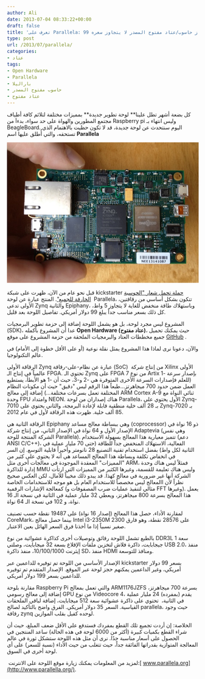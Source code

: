 ```yaml
---
author: Ali
date: 2013-07-04 08:33:22+00:00
draft: false
title: 'تعرف على Parallela: جهاز حاسوب/عتاد مفتوح المصدر لا يتجاوز سعره 99$'
type: post
url: /2013/07/parallela/
categories:
- عتاد
tags:
- Open Hardware
- Parallela
- باراليلا
- حاسوب مفتوح المصدر
- عتاد مفتوح
---
```


كل بضعة أشهر تطل علينا** لوحة تطوير جديدة** بمميزات مختلفة لتلائم كافة أطياف مجتمع المطورين والهواة على حد سواء، بدءاَ من Raspberry pi وليس انتهاء بـ BeagleBoard. اليوم سنتحدث عن لوحة جديدة، قد لا تكون حظيت بالاهتمام الذي تستحقه، والتي أُطلق عليها اسم **Parallela**




[![parallela](parallela.jpg)
](parallela.jpg)




قبل نحو عام من الآن، ظهرت على شبكة kickstarter [حملة تحمل شعار "الحوسبة الخارقة للجميع"](http://www.kickstarter.com/projects/adapteva/parallella-a-supercomputer-for-everyone). المنتج عبارة عن لوحة  Parallela، تتكون بشكل أساسي من رقاقتين، الأولى تدعى Zynq والثانية Epiphany، وباستهلاك طاقة منخفض للغاية لا يتجاوز 5 واط، كل ذلك بسعر مناسب جداً يبلغ 99 دولار أمريكي. تفاصيل اللوحة بعد قليل.




المشروع ليس مجرد لوحة، بل هو يشمل اللوحة إضافة إلى حزمة تطوير البرمجيات (SDK)، عدا أن المشروع بأكمله **Open Hardware (عتاد مفتوح)**، حيث يمكنك تحميل جميع مخططات العتاد والبرمجيات الملحقة من حزمة المشروع على موقع [GitHub](https://github.com/parallella/parallella-hw) .




والآن، دعونا نرى لماذا هذا المشروع يمثل نقلة نوعية (أو على الأقل خطوة إلى الأمام) في عالم التكنولوجيا.




الرقاقة الأولى Zynq عبارة عن نظام-على-رقاقة (SoC)  من إنتاج شركة Xilinx الأولى عالمياً في إنتاج الـ FPGA. تحتوي الـ Zynq على FPGA من نوع 7 Artix بإصدار سرعة -1 (للعلم فإصدارات السرعة الأخرى المتوفرة هي -2 و-3، حيث أن -1 هو الأبطأ، يستطيع العمل ضمن حدود 700 ميجاهرتز...طبعاً هذا الرقم ليس "دقيق" حيث أن مكونات النظام المختلفة تعمل بسرعات مختلفة...) إضافة إلى معالج ARM Cortex A-9 ثنائي النواة مع وحدة FPU وامتداد NEON. هناك إصداران من لوحة Parallela، الأول يحتوي على Zynq-7010 بـ 28 ألف خلية منطقية قابلة لإعادة البرمجة، والثاني يحتوي على Zynq-7020 بـ 85 ألف خلية. ظهرت هذه الرقاقة لأول في عام 2012.




الرقاقة الثانية هي Epiphany وهي ببساطة معالج مساعد (coprocessor) ذو 16 نواة في الإصدار الأول و 64 نواة في الإصدار الثاني، من إنتاج شركة Adaptevia (وهي نفس الشركة المنتجة للوحة Parallela). تتميز معيارية هذا المعالج بسهولة الاستخدام (دعم ANSI C/C++)، الفعالية، الاستهلاك المنخفض جداً للطاقة (حتى 70 مليار عملية في الثانية لكل واط) بفضل استخدام تقنية التصنيع 28 نانومتر وأخيراً قابلية التوسع. إن السر في انخفاض تكلفة وبساطة هذا المعالج المساعد هي أنه لا يحتوي على كثير من "المميزات" المعقدة الموجودة في معالجات أخرى مثل ARM، فمثلاً ليس هناك وحدة إدارة للذاكرة MMU وليس هناك تعليمة للقسمة، وغيرها الكثير من المميزات التي ارتأت الشركة أنها غير ضرورية في معالج كهذا. قد يبدو ذلك مخيباً للآمال، لكن العكس صحيح نظراً لأن االمعالج ليس مخصصاً للاستخدام العام بل هو موجه للاستخدامات الخاصة كمعالجة الإشارات الرقمية (مثالي لتنفيذ عمليات ضرب المصفوفات و FFT وغيرها). يعمل هذا المعالج بسرعة 800 ميجاهرتز، ويعطي 32 مليار عملية في الثانية في نسخة الـ 16 نواة، و 102 في نسخة الـ 64 نواة.




لمقارنة الأداء، حصل هذا المعالج (إصدار 16 نواة) على 19487 نقطة حسب تصنيف CoreMark، بينما حصل معالج Intel i3-2350M 2300 على 28576 نقطة، وهو فارق صغير نسبياً إذا ما أخذنا فرق السعر الهائل بعين الاعتبار.




بالطبع تشمل اللوحة رقائق وتوصيلات أخرى كذاكرة عشوائية من نوع DDR3L سعة 1 جيجابايت، ذاكرة فلاش لتخزين ملفات الإقلاع بسعة 32 ميجابايت، وصلتي USB 2.0، منفذ إيثرنت 10/100/1000، منفذ ذاكرة SD، منفذ HDMI ومنافذ للتوسعة.




الإصدار الأساسي من اللوحة تم توفيره للداعمين عبر kickstarter بسعر 99 دولار أمريكي، وغير الداعمين يمكنهم حجز لوحة عبر الموقع. الإصدار المتقدم تم توفيره للداعمين بسعر 199 دولار أمريكي.




مقارنة بلوحة Raspberry Pi والتي تعمل بمعالج ARM1176JZFS بسرعة 700 ميجاهرتز، إضافة إلى معالج رسومي GPU من نوع Videocore 4، يقدم (بمفرده) 24 مليار عملية في الثانية،  تحتوي على ذاكرة عشوائية سعة 512 ميجابايت، إضافة لباقي الملحقات القياسية. السعر 35 دولار أمريكي. الفرق واضح بالتأكيد لصالح parallela، حيث وجود رقاقة zynq لوحده كفيل بقلب الموازين.




الخلاصة: إن أردت تجميع تلك القطع بمفردك فستدفع على الأقل ضعف المبلغ، حيث أن شراء القطع بكميات كبيرة (أكثر من 6000 لوحة في هذه الحالة) ساعد المنتجين في الحصول على أسعار مناسبة جدًا. نرى أن مثل هذه اللوحة ستشكل ثورة في عالم المعالجة المتوازية بقدراتها الفائقة جداً، حيث تتغلب من حيث الأداء (نسبة للسعر) على أي لوحة أخرى في السوق.




 لمزيد من المعلومات يمكنك زيارة موقع اللوحة على الانترنت:[ www.parallela.org](http://www.parallella.org/).
